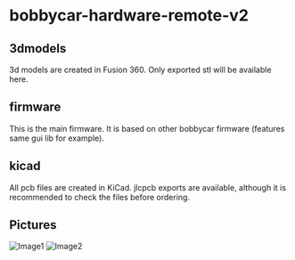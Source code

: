 # bobbycar-hardware-remote-v2

## 3dmodels
3d models are created in Fusion 360. Only exported stl will be available here.

## firmware
This is the main firmware. It is based on other bobbycar firmware (features same gui lib for example).

## kicad
All pcb files are created in KiCad. jlcpcb exports are available, although it is recommended to check the files before ordering.

## Pictures
![Image1](https://github.com/bobbycar-reinvented/bobbycar-hardware-remote-v2/assets/43087936/5970c1a6-1262-4ced-a936-425b12d00777)
![Image2](https://github.com/bobbycar-reinvented/bobbycar-hardware-remote-v2/assets/43087936/0c95f8b0-465f-4f7f-80c5-e74086d1e6c4)
